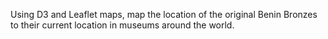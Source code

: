 Using D3 and Leaflet maps, map the location of the original Benin Bronzes to their current location in museums around the world. 
